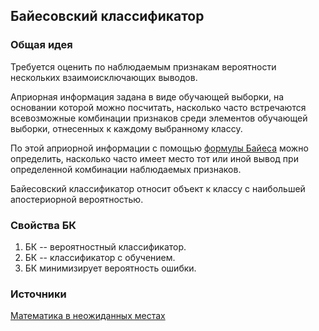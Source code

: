 ## Байесовский классификатор

### Общая идея

Требуется оценить по наблюдаемым признакам вероятности нескольких взаимоисключающих
выводов.

Априорная информация задана в виде обучающей выборки, на основании которой
можно посчитать, насколько часто встречаются всевозможные комбинации признаков
среди элементов обучающей выборки, отнесенных к каждому выбранному классу.

По этой априорной информации с помощью [формулы Байеса](tvims_Bayes.md)
можно определить, насколько часто имеет место тот или иной вывод при
определенной комбинации наблюдаемых признаков.

Байесовский классификатор относит объект к классу с наибольшей апостериорной
вероятностью.

### Свойства БК

1. БК -- вероятностный классификатор.
2. БК -- классификатор с обучением.
3. БК минимизирует вероятность ошибки.

### Источники

[Математика в неожиданных местах](https://youtu.be/POOR6XdKYG4)